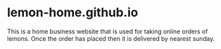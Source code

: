 # lemon-home.github.io
This is a home business website that is used for taking online orders of lemons. Once the order has placed then it is delivered by nearest sunday.
